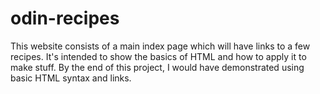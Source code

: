 # odin-recipes
This website consists of a main index page which will have links to a few recipes. 
It's intended to show the basics of HTML and how to apply it to make stuff.
By the end of this project, I would have demonstrated using basic HTML syntax and links. 